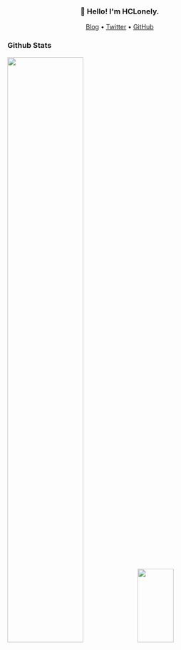 <h3 align="center">👋 Hello! I'm HCLonely.</h3>

<p align="center">
  <a href="https://blog.hclonely.com">Blog</a> •
  <a href="https://twitter.com/HCL_Lonely">Twitter</a> •
  <a href="https://github.com/HCLonely">GitHub</a>
</p>

### Github Stats

<a href="https://github.com/HCLonely"><img src="https://github-stats.hclonely.com/api?username=HCLonely&show_icons=true&count_private=true&layout=compact&hide_title=true&theme=default" style="width: 58%; max-width: 58%; min-width: 58%;"><img src="https://github-stats.hclonely.com/api/top-langs/?username=HCLonely&layout=compact&count_private=true&theme=default" style="width: 40%; max-width: 40%; min-width: 40%;height: 165px;"></a>
